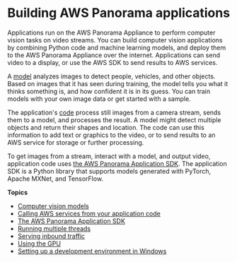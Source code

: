 # Building AWS Panorama applications<a name="panorama-development"></a>

Applications run on the AWS Panorama Appliance to perform computer vision tasks on video streams\. You can build computer vision applications by combining Python code and machine learning models, and deploy them to the AWS Panorama Appliance over the internet\. Applications can send video to a display, or use the AWS SDK to send results to AWS services\.

A [model](applications-models.md) analyzes images to detect people, vehicles, and other objects\. Based on images that it has seen during training, the model tells you what it thinks something is, and how confident it is in its guess\. You can train models with your own image data or get started with a sample\.

The application's [code](gettingstarted-sample.md) process still images from a camera stream, sends them to a model, and processes the result\. A model might detect multiple objects and return their shapes and location\. The code can use this information to add text or graphics to the video, or to send results to an AWS service for storage or further processing\.

To get images from a stream, interact with a model, and output video, application code uses [the AWS Panorama Application SDK](applications-panoramasdk.md)\. The application SDK is a Python library that supports models generated with PyTorch, Apache MXNet, and TensorFlow\.

**Topics**
+ [Computer vision models](applications-models.md)
+ [Calling AWS services from your application code](applications-awssdk.md)
+ [The AWS Panorama Application SDK](applications-panoramasdk.md)
+ [Running multiple threads](applications-threading.md)
+ [Serving inbound traffic](applications-ports.md)
+ [Using the GPU](applications-gpuaccess.md)
+ [Setting up a development environment in Windows](applications-devenvwindows.md)
